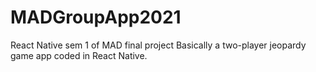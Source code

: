 # MADGroupApp2021
 React Native sem 1 of MAD final project
 Basically a two-player jeopardy game app coded in React Native.
